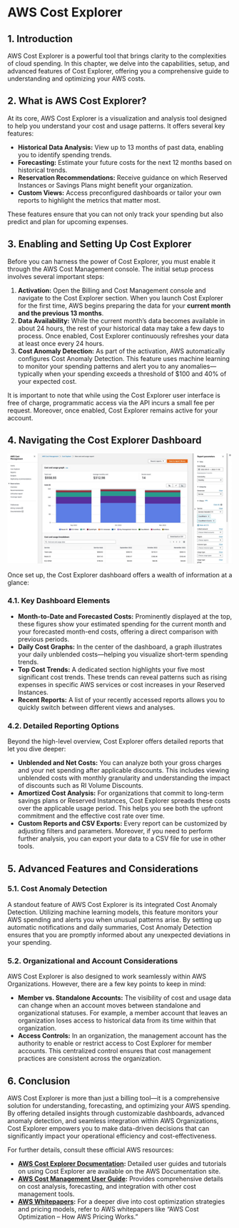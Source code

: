 # AWS Cost Explorer

## 1. Introduction

AWS Cost Explorer is a powerful tool that brings clarity to the complexities of cloud spending. In this chapter, we delve into the capabilities, setup, and advanced features of Cost Explorer, offering you a comprehensive guide to understanding and optimizing your AWS costs.

## 2. What is AWS Cost Explorer?

At its core, AWS Cost Explorer is a visualization and analysis tool designed to help you understand your cost and usage patterns. It offers several key features:

- **Historical Data Analysis:** View up to 13 months of past data, enabling you to identify spending trends.
- **Forecasting:** Estimate your future costs for the next 12 months based on historical trends.
- **Reservation Recommendations:** Receive guidance on which Reserved Instances or Savings Plans might benefit your organization.
- **Custom Views:** Access preconfigured dashboards or tailor your own reports to highlight the metrics that matter most.

These features ensure that you can not only track your spending but also predict and plan for upcoming expenses.

## 3. Enabling and Setting Up Cost Explorer

Before you can harness the power of Cost Explorer, you must enable it through the AWS Cost Management console. The initial setup process involves several important steps:

1. **Activation:** Open the Billing and Cost Management console and navigate to the Cost Explorer section. When you launch Cost Explorer for the first time, AWS begins preparing the data for your **current month and the previous 13 months**.
2. **Data Availability:** While the current month’s data becomes available in about 24 hours, the rest of your historical data may take a few days to process. Once enabled, Cost Explorer continuously refreshes your data at least once every 24 hours.
3. **Cost Anomaly Detection:** As part of the activation, AWS automatically configures Cost Anomaly Detection. This feature uses machine learning to monitor your spending patterns and alert you to any anomalies—typically when your spending exceeds a threshold of $100 and 40% of your expected cost.

It is important to note that while using the Cost Explorer user interface is free of charge, programmatic access via the API incurs a small fee per request. Moreover, once enabled, Cost Explorer remains active for your account.

## 4. Navigating the Cost Explorer Dashboard

![cost-explorer-dash](../_assets/cost-explorer-dash.png)

Once set up, the Cost Explorer dashboard offers a wealth of information at a glance:
### 4.1. Key Dashboard Elements

- **Month-to-Date and Forecasted Costs:** Prominently displayed at the top, these figures show your estimated spending for the current month and your forecasted month-end costs, offering a direct comparison with previous periods.
- **Daily Cost Graphs:** In the center of the dashboard, a graph illustrates your daily unblended costs—helping you visualize short-term spending trends.
- **Top Cost Trends:** A dedicated section highlights your five most significant cost trends. These trends can reveal patterns such as rising expenses in specific AWS services or cost increases in your Reserved Instances.
- **Recent Reports:** A list of your recently accessed reports allows you to quickly switch between different views and analyses.

### 4.2. Detailed Reporting Options

Beyond the high-level overview, Cost Explorer offers detailed reports that let you dive deeper:

- **Unblended and Net Costs:** You can analyze both your gross charges and your net spending after applicable discounts. This includes viewing unblended costs with monthly granularity and understanding the impact of discounts such as RI Volume Discounts.
- **Amortized Cost Analysis:** For organizations that commit to long-term savings plans or Reserved Instances, Cost Explorer spreads these costs over the applicable usage period. This helps you see both the upfront commitment and the effective cost rate over time.
- **Custom Reports and CSV Exports:** Every report can be customized by adjusting filters and parameters. Moreover, if you need to perform further analysis, you can export your data to a CSV file for use in other tools.

## 5. Advanced Features and Considerations

### 5.1. Cost Anomaly Detection

A standout feature of AWS Cost Explorer is its integrated Cost Anomaly Detection. Utilizing machine learning models, this feature monitors your AWS spending and alerts you when unusual patterns arise. By setting up automatic notifications and daily summaries, Cost Anomaly Detection ensures that you are promptly informed about any unexpected deviations in your spending.
### 5.2. Organizational and Account Considerations

AWS Cost Explorer is also designed to work seamlessly within AWS Organizations. However, there are a few key points to keep in mind:

- **Member vs. Standalone Accounts:** The visibility of cost and usage data can change when an account moves between standalone and organizational statuses. For example, a member account that leaves an organization loses access to historical data from its time within that organization.
- **Access Controls:** In an organization, the management account has the authority to enable or restrict access to Cost Explorer for member accounts. This centralized control ensures that cost management practices are consistent across the organization.

## 6. Conclusion

AWS Cost Explorer is more than just a billing tool—it is a comprehensive solution for understanding, forecasting, and optimizing your AWS spending. By offering detailed insights through customizable dashboards, advanced anomaly detection, and seamless integration within AWS Organizations, Cost Explorer empowers you to make data-driven decisions that can significantly impact your operational efficiency and cost-effectiveness.

For further details, consult these official AWS resources:

- **[AWS Cost Explorer Documentation](https://docs.aws.amazon.com/cost-management/latest/userguide/ce-exploring-data.html):** Detailed user guides and tutorials on using Cost Explorer are available on the AWS Documentation site.  
- **[AWS Cost Management User Guide](https://docs.aws.amazon.com/pdfs/cost-management/latest/userguide/cost-management-guide.pdf):** Provides comprehensive details on cost analysis, forecasting, and integration with other cost management tools.  
- **[AWS Whitepapers](https://docs.aws.amazon.com/whitepapers/latest/how-aws-pricing-works/aws-cost-optimization.html):** For a deeper dive into cost optimization strategies and pricing models, refer to AWS whitepapers like “AWS Cost Optimization – How AWS Pricing Works.”  
